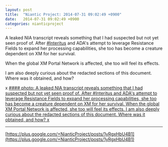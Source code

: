```yaml
---
layout: post
title:  "Niantic Project: 2014-07-31 09:02:49 +0900"
date:   2014-07-31 09:02:49 +0900
categories: nianticproject
---
```

A leaked NIA transcript reveals something that I had suspected but not yet seen proof of. After [#Interitus](https://plus.google.com/s/%23Interitus "") and ADA's attempt to leverage Resistance Fields to expand her processing capabilities, she too has become a creature dependent on XM for her survival.

When the global XM Portal Network is affected, she too will feel its effects.

I am also deeply curious about the redacted sections of this document. Where was it obtained, and how?

x
[#### photo: A leaked NIA transcript reveals something that I had suspected but not yet seen proof of. After #Interitus and ADA's attempt to leverage Resistance Fields to expand her processing capabilities, she too has become a creature dependent on XM for her survival.
When the global XM Portal Network is affected, she too will feel its effects.
I am also deeply curious about the redacted sections of this document. Where was it obtained, and how?
x](https://lh3.googleusercontent.com/-62hsuzfUD9U/U9mHenpbC2I/AAAAAAAAbtk/k1_3KyitPjE6kDE_14Z6Vp2VM571qdT0Q/w1200-h1553/Wrong.png "")
- - -
[https://plus.google.com/+NianticProject/posts/1yRgxHbU4B1](https://plus.google.com/+NianticProject/posts/1yRgxHbU4B1)
